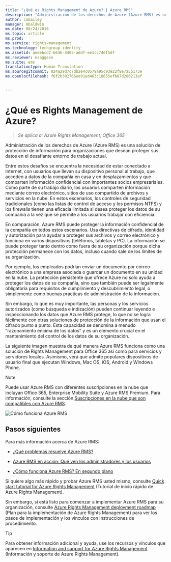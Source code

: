```yaml
---
title: "¿Qué es Rights Management de Azure? | Azure RMS"
description: "Administración de los derechos de Azure (Azure RMS) es una solución de protección de información para organizaciones que desean proteger sus datos en el desafiante entorno de trabajo actual."
author: cabailey
manager: mbaldwin
ms.date: 08/24/2016
ms.topic: article
ms.prod: 
ms.service: rights-management
ms.technology: techgroup-identity
ms.assetid: aeeebcd7-6646-4405-addf-ee1cc74df5df
ms.reviewer: esaggese
ms.suite: ems
translationtype: Human Translation
ms.sourcegitcommit: 024a29d7c7db2e4c0578a95c93e22f8e7a5b173e
ms.openlocfilehash: f6f2b382766ea91ed463c18655efb07d206213af


---
```


# ¿Qué es Rights Management de Azure?

>*Se aplica a: Azure Rights Management, Office 365*


Administración de los derechos de Azure (Azure RMS) es una solución de protección de información para organizaciones que desean proteger sus datos en el desafiante entorno de trabajo actual.

Entre estos desafíos se encuentra la necesidad de estar conectado a Internet, con usuarios que llevan su dispositivo personal al trabajo, que acceden a datos de la compañía en casa y en desplazamientos y que comparten información confidencial con importantes socios empresariales. Como parte de su trabajo diario, los usuarios comparten información mediante correo electrónico, sitios de uso compartido de archivos y servicios en la nube. En estos escenarios, los controles de seguridad tradicionales (como las listas de control de acceso y los permisos NTFS) y los firewalls tienen una eficacia limitada si desea proteger los datos de su compañía a la vez que se permite a los usuarios trabajar con eficiencia.

En comparación, Azure RMS puede proteger la información confidencial de la compañía en todos estos escenarios. Usa directivas de cifrado, identidad y autorización para ayudar a proteger sus archivos y correo electrónico y funciona en varios dispositivos (teléfonos, tabletas y PC). La información se puede proteger tanto dentro como fuera de su organización porque dicha protección permanece con los datos, incluso cuando sale de los límites de su organización.

Por ejemplo, los empleados podrían enviar un documento por correo electrónico a una empresa asociada o guardar un documento en su unidad en la nube. La protección persistente que ofrece Azure no solo ayuda a proteger los datos de su compañía, sino que también puede ser legalmente obligatoria para requisitos de cumplimiento y descubrimiento legal, o simplemente como buenas prácticas de administración de la información.

Sin embargo, lo que es muy importante, las personas y los servicios autorizados (como búsqueda e indización) pueden continuar leyendo e inspeccionando los datos que Azure RMS protege, lo que no se logra fácilmente con otras soluciones de protección de la información que usan el cifrado punto a punto. Esta capacidad se denomina a menudo “razonamiento encima de los datos” y es un elemento crucial en el mantenimiento del control de los datos de su organización.

La siguiente imagen muestra de qué manera Azure RMS funciona como una solución de Rights Management para Office 365 así como para servicios y servidores locales. Asimismo, verá que admite populares dispositivos de usuario final que ejecutan Windows, Mac OS, iOS, Android y Windows Phone.

> [!NOTE]
Puede usar Azure RMS con diferentes suscripciones en la nube que incluyan Office 365, Enterprise Mobility Suite y Azure RMS Premium. Para información, consulte la sección [Suscripciones en la nube que son compatibles con Azure RMS](../get-started/requirements-subscriptions.md).

![Cómo funciona Azure RMS](../media/AzRMS_elements.png)

## Pasos siguientes

Para más información acerca de Azure RMS:

-   [¿Qué problemas resuelve Azure RMS?](azure-rms-problems-it-solves.md)

-   [Azure RMS en acción: Qué ven los administradores y los usuarios](what-admins-users-see.md)

-   [¿Cómo funciona Azure RMS? En segundo plano](how-does-it-work.md)



Si quiere algo más rápido y probar Azure RMS usted mismo, consulte [Quick start tutorial for Azure Rights Management](../get-started/quick-start-tutorial.md) (Tutorial de inicio rápido de Azure Rights Management).

Sin embargo, si está listo para comenzar a implementar Azure RMS para su organización, consulte [Azure Rights Management deployment roadmap](../plan-design/deployment-roadmap.md) (Plan para la implementación de Azure Rights Management) para ver los pasos de implementación y los vínculos con instrucciones de procedimiento.

> [!TIP]
> Para obtener información adicional y ayuda, use los recursos y vínculos que aparecen en [Information and support for Azure Rights Management](../get-started/information-support.md) (Información y soporte de Azure Rights Management).



<!--HONumber=Aug16_HO4-->


